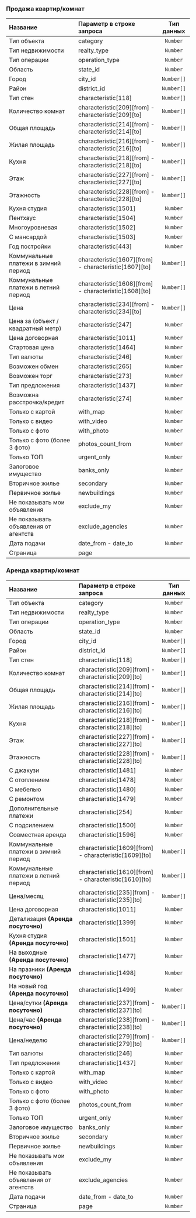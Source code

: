 
### Продажа квартир/комнат


|  Название           | Параметр в строке запроса | Тип данных   |
|:--------------------|:--------------------------|:------------:|
|Тип объекта | category|   `Number`      |
|Тип недвижимости |realty_type |    `Number`        |
|Тип операции | operation_type|     `Number`       |
|Область | state_id| `Number` |
|Город | city_id| `Number[]` |
|Район | district_id|`Number[]`  |
|Тип стен| characteristic[118] |`Number[]`  |
|Количество комнат |characteristic[209][from] - characteristic[209][to] | `Number[]` |
|Общая площадь |characteristic[214][from] - characteristic[214][to] |`Number[]`  |
|Жилая площадь |characteristic[216][from] - characteristic[216][to] |`Number[]`  |
|Кухня |characteristic[218][from] - characteristic[218][to] |`Number[]`  |
|Этаж |characteristic[227][from] - characteristic[227][to] | `Number[]` |
|Этажность |characteristic[228][from] - characteristic[228][to] | `Number[]` |
|Кухня студия |characteristic[1501] | `Number` |
|Пентхаус |characteristic[1504] |`Number` |
|Многоуровневая|characteristic[1502] |`Number` |
|С мансардой |characteristic[1503] |`Number` |
|Год постройки |characteristic[443] |`Number` |
|Коммунальные платежи в зимний период |characteristic[1607][from] - characteristic[1607][to] |`Number[]` |
|Коммунальные платежи в летний период |characteristic[1608][from] - characteristic[1608][to] | `Number[]`|
|Цена |characteristic[234][from] - characteristic[234][to] | `Number[]`|
|Цена за (объект / квадратный метр) |characteristic[247] |`Number` |
|Цена договорная |characteristic[1011] |`Number` |
|Стартовая цена |characteristic[1464] |`Number` |
|Тип валюты |characteristic[246] |`Number` |
|Возможен обмен |characteristic[265] | `Number`|
|Возможен торг |characteristic[273] | `Number`|
|Тип предложения |characteristic[1437] |`Number` |
|Возможна расстрочка/кредит |characteristic[274] | `Number`|
|Только с картой |with_map |`Number` |
|Только с видео | with_video |`Number` |
|Только с фото |with_photo |`Number` |
|Только с фото (более 3 фото)| photos_count_from| `Number`|
|Только ТОП| urgent_only|`Number` |
|Залоговое имущество | banks_only|`Number` |
|Вторичное жилье |secondary |`Number` |
|Первичное жилье | newbuildings| `Number`|
|Не показывать мои объявления | exclude_my| `Number`|
|Не показывать объявления от агентств|exclude_agencies |`Number` |
|Дата подачи |date_from - date_to |`Number` |
|Страница|page | |


### Аренда квартир/комнат

|  Название           | Параметр в строке запроса | Тип данных   |
|:--------------------|:--------------------------|:------------:|
|Тип объекта | category|    `Number`    |
|Тип недвижимости |realty_type |    `Number`       |
|Тип операции | operation_type|    `Number`       |
|Область | state_id|`Number` |
|Город | city_id|`Number[]` |
|Район | district_id|`Number[]` |
|Тип стен| characteristic[118] | `Number[]`|
|Количество комнат |characteristic[209][from] - characteristic[209][to] |`Number[]` |
|Общая площадь |characteristic[214][from] - characteristic[214][to] |`Number[]` |
|Жилая площадь |characteristic[216][from] - characteristic[216][to] |`Number[]` |
|Кухня |characteristic[218][from] - characteristic[218][to] |`Number[]` |
|Этаж |characteristic[227][from] - characteristic[227][to] | `Number[]`|
|Этажность |characteristic[228][from] - characteristic[228][to] |`Number[]` |
|С джакузи| characteristic[1481]|`Number` |
|С отоплением| characteristic[1478]|`Number` |
|С мебелью |characteristic[1480] |`Number` |
|С ремонтом |characteristic[1479] | `Number`|
|Дополнительные платежи |characteristic[254] |`Number` |
|С подсилением |characteristic[1500] |`Number` |
|Совместная аренда |characteristic[1596] |`Number` |
|Коммунальные платежи в зимний период |characteristic[1609][from] - characteristic[1609][to] | `Number[]`|
|Коммунальные платежи в летний период |characteristic[1610][from] - characteristic[1610][to] | `Number[]`|
|Цена/месяц |characteristic[235][from] - characteristic[235][to] | `Number[]`|
|Цена договорная |characteristic[1011] | `Number`|
|Детализация **(Аренда посуточно)** |characteristic[1399] |`Number` |
|Кухня студия **(Аренда посуточно)**|characteristic[1501] |`Number` |
|На выходные **(Аренда посуточно)** |characteristic[1477] | `Number`|
|На празники **(Аренда посуточно)** |characteristic[1498] | `Number`|
|На новый год **(Аренда посуточно)** |characteristic[1499] |`Number` |
|Цена/сутки  **(Аренда посуточно)** |characteristic[237][from] - characteristic[237][to] | `Number[]`|
|Цена/час  **(Аренда посуточно)** |characteristic[238][from] - characteristic[238][to] |`Number[]` |
|Цена/неделю |characteristic[279][from] - characteristic[279][to] |`Number[]` |
|Тип валюты |characteristic[246] | `Number`|
|Тип предложения |characteristic[1437] | `Number`|
|Только с картой |with_map |`Number` |
|Только с видео | with_video | `Number`|
|Только с фото |with_photo | `Number`|
|Только с фото (более 3 фото)| photos_count_from|`Number` |
|Только ТОП| urgent_only|`Number` |
|Залоговое имущество | banks_only| `Number`|
|Вторичное жилье |secondary | `Number`|
|Первичное жилье | newbuildings| `Number`|
|Не показывать мои объявления | exclude_my| `Number`|
|Не показывать объявления от агентств|exclude_agencies |`Number` |
|Дата подачи |date_from - date_to |`Number` |
|Страница|page |`Number` |

